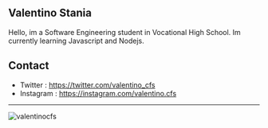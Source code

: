 ## Valentino Stania
Hello, im a Software Engineering student in Vocational High School. Im currently learning Javascript and Nodejs.

## Contact

* Twitter : https://twitter.com/valentino_cfs
* Instagram : https://instagram.com/valentino.cfs

---

<img align="center" src="https://github-readme-stats.vercel.app/api?username=valentinocfs&show_icon=true&theme=tokyonight" alt="valentinocfs" />

<!--
**valentinocfs/valentinocfs** is a ✨ _special_ ✨ repository because its `README.md` (this file) appears on your GitHub profile.

Here are some ideas to get you started:

- 🔭 I’m currently working on ...
- 🌱 I’m currently learning ...
- 👯 I’m looking to collaborate on ...
- 🤔 I’m looking for help with ...
- 💬 Ask me about ...
- 📫 How to reach me: ...
- 😄 Pronouns: ...
- ⚡ Fun fact: ...
-->
